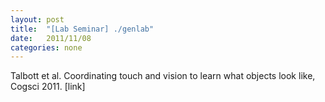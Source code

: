 ```yaml
---
layout: post
title:  "[Lab Seminar] ./genlab"
date:   2011/11/08
categories: none
---
```






Talbott et al. Coordinating touch and vision to learn what objects look like, Cogsci 2011. [link]





 

